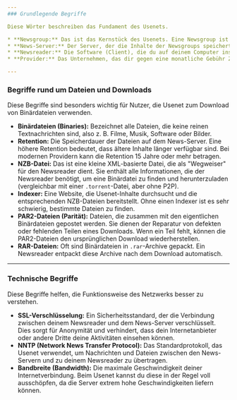 ```yaml
---
### Grundlegende Begriffe

Diese Wörter beschreiben das Fundament des Usenets.

* **Newsgroup:** Das ist das Kernstück des Usenets. Eine Newsgroup ist ein themenspezifisches Diskussionsforum, vergleichbar mit einem Unterforum auf Reddit oder einem Kanal auf Discord. Sie sind hierarchisch geordnet, z.B. `alt.binaries.games`.
* **News-Server:** Der Server, der die Inhalte der Newsgroups speichert und mit anderen Servern weltweit synchronisiert. Um auf Usenet zugreifen zu können, brauchst du einen Zugang zu einem solchen Server, der meist von einem Usenet-Provider bereitgestellt wird.
* **Newsreader:** Die Software (Client), die du auf deinem Computer installierst, um dich mit dem News-Server zu verbinden, Newsgroups zu durchsuchen und Dateien herunterzuladen.
* **Provider:** Das Unternehmen, das dir gegen eine monatliche Gebühr Zugang zu seinen News-Servern gewährt. Ohne einen Provider-Account hast du keinen Zugriff.

---
```


### Begriffe rund um Dateien und Downloads

Diese Begriffe sind besonders wichtig für Nutzer, die Usenet zum Download von Binärdateien verwenden.

* **Binärdateien (Binaries):** Bezeichnet alle Dateien, die keine reinen Textnachrichten sind, also z. B. Filme, Musik, Software oder Bilder.
* **Retention:** Die Speicherdauer der Dateien auf dem News-Server. Eine höhere Retention bedeutet, dass ältere Inhalte länger verfügbar sind. Bei modernen Providern kann die Retention 15 Jahre oder mehr betragen.
* **NZB-Datei:** Das ist eine kleine XML-basierte Datei, die als "Wegweiser" für den Newsreader dient. Sie enthält alle Informationen, die der Newsreader benötigt, um eine Binärdatei zu finden und herunterzuladen (vergleichbar mit einer `.torrent`-Datei, aber ohne P2P).
* **Indexer:** Eine Website, die Usenet-Inhalte durchsucht und die entsprechenden NZB-Dateien bereitstellt. Ohne einen Indexer ist es sehr schwierig, bestimmte Dateien zu finden.
* **PAR2-Dateien (Parität):** Dateien, die zusammen mit den eigentlichen Binärdateien gepostet werden. Sie dienen der Reparatur von defekten oder fehlenden Teilen eines Downloads. Wenn ein Teil fehlt, können die PAR2-Dateien den ursprünglichen Download wiederherstellen.
* **RAR-Dateien:** Oft sind Binärdateien in `.rar`-Archive gepackt. Ein Newsreader entpackt diese Archive nach dem Download automatisch.

---

### Technische Begriffe

Diese Begriffe helfen, die Funktionsweise des Netzwerks besser zu verstehen.

* **SSL-Verschlüsselung:** Ein Sicherheitsstandard, der die Verbindung zwischen deinem Newsreader und dem News-Server verschlüsselt. Dies sorgt für Anonymität und verhindert, dass dein Internetanbieter oder andere Dritte deine Aktivitäten einsehen können.
* **NNTP (Network News Transfer Protocol):** Das Standardprotokoll, das Usenet verwendet, um Nachrichten und Dateien zwischen den News-Servern und zu deinem Newsreader zu übertragen.
* **Bandbreite (Bandwidth):** Die maximale Geschwindigkeit deiner Internetverbindung. Beim Usenet kannst du diese in der Regel voll ausschöpfen, da die Server extrem hohe Geschwindigkeiten liefern können.

